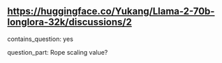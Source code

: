 ## https://huggingface.co/Yukang/Llama-2-70b-longlora-32k/discussions/2

contains_question: yes

question_part: Rope scaling value?
